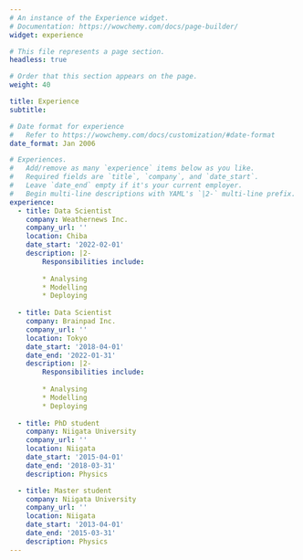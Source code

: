 ```yaml
---
# An instance of the Experience widget.
# Documentation: https://wowchemy.com/docs/page-builder/
widget: experience

# This file represents a page section.
headless: true

# Order that this section appears on the page.
weight: 40

title: Experience
subtitle:

# Date format for experience
#   Refer to https://wowchemy.com/docs/customization/#date-format
date_format: Jan 2006

# Experiences.
#   Add/remove as many `experience` items below as you like.
#   Required fields are `title`, `company`, and `date_start`.
#   Leave `date_end` empty if it's your current employer.
#   Begin multi-line descriptions with YAML's `|2-` multi-line prefix.
experience:
  - title: Data Scientist
    company: Weathernews Inc.
    company_url: ''
    location: Chiba
    date_start: '2022-02-01'
    description: |2-
        Responsibilities include:
        
        * Analysing
        * Modelling
        * Deploying
        
  - title: Data Scientist
    company: Brainpad Inc.
    company_url: ''
    location: Tokyo
    date_start: '2018-04-01'
    date_end: '2022-01-31'
    description: |2-
        Responsibilities include:
        
        * Analysing
        * Modelling
        * Deploying
        
  - title: PhD student
    company: Niigata University
    company_url: ''
    location: Niigata
    date_start: '2015-04-01'
    date_end: '2018-03-31'
    description: Physics

  - title: Master student
    company: Niigata University
    company_url: ''
    location: Niigata
    date_start: '2013-04-01'
    date_end: '2015-03-31'
    description: Physics
---
```

